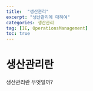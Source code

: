 ```yaml
---
title:  "생산관리"
excerpt: "생산관리에 대하여"
categories: 생산관리
tag: [IE, OperationsManagement]
toc: true
---
```


# 생산관리란
생산관리란 무엇일까?
